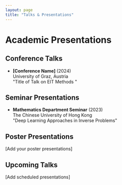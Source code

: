 ```yaml
---
layout: page
title: "Talks & Presentations"
---
```


# Academic Presentations

## Conference Talks
- **[Conference Name]** (2024)  
  University of Graz, Austria  
  "Title of Talk on EIT Methods "

## Seminar Presentations
- **Mathematics Department Seminar** (2023)  
  The Chinese University of Hong Kong  
  "Deep Learning Approaches in Inverse Problems"

## Poster Presentations
[Add your poster presentations]

## Upcoming Talks
[Add scheduled presentations]

